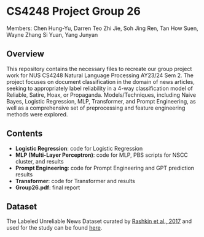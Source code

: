 # CS4248 Project Group 26

Members: Chen Hung-Yu, Darren Teo Zhi Jie, Soh Jing Ren,
 Tan How Suen, Wayne Zhang Si Yuan, Yang Junyan

## Overview
This repository contains the necessary files to recreate our group project work for NUS CS4248 Natural Language Processing AY23/24 Sem 2.
The project focuses on document classification in the domain of news articles, seeking to appropriately label reliability in a 4-way classification model of Reliable, Satire, Hoax, or Propaganda.
Models/Techniques, including Naive Bayes, Logistic Regression, MLP, Transformer, and Prompt Engineering, as well as a comprehensive set of preprocessing and feature engineering methods were explored. 

## Contents 
- **Logistic Regression**: code for Logistic Regression
- **MLP (Multi-Layer Perceptron)**: code for MLP, PBS scripts for NSCC cluster, and results
- **Prompt Engineering**: code for Prompt Engineering and GPT prediction results
- **Transformer**: code for Transformer and results
- **Group26.pdf**: final report 

## Dataset 
The Labeled Unreliable News Dataset curated by [Rashkin et al.,
2017](https://aclanthology.org/D17-1317.pdf) and used for the study can be found [here](https://github.com/BUPT-GAMMA/CompareNet_FakeNewsDetection/releases/tag/dataset). 

